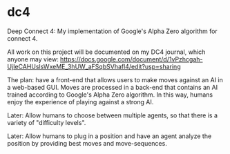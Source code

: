 # dc4
Deep Connect 4: My implementation of Google's Alpha Zero algorithm for connect 4.  

All work on this project will be documented on my DC4 journal, which anyone may view:
https://docs.google.com/document/d/1vPzhcgah-UjIeCAHUslsWxeME_3hUW_aFSqbSVhafl4/edit?usp=sharing

The plan: have a front-end that allows users to make moves against an AI in a web-based GUI.  Moves are processed in a back-end that contains an AI trained according to Google's Alpha Zero algorithm.  In this way, humans enjoy the experience of playing against a strong AI.  

Later: Allow humans to choose between multiple agents, so that there is a variety of "difficulty levels".  

Later: Allow humans to plug in a position and have an agent analyze the position by providing best moves and move-sequences.  
